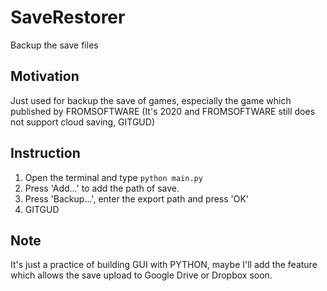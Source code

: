# SaveRestorer
Backup the save files

## Motivation
Just used for backup the save of games, especially the game which published by FROMSOFTWARE (It's 2020 and FROMSOFTWARE still does not support cloud saving, GITGUD)

## Instruction
1. Open the terminal and type ```python main.py```
2. Press 'Add...' to add the path of save.
3. Press 'Backup...', enter the export path and press 'OK'
4. GITGUD

## Note
It's just a practice of building GUI with PYTHON, maybe I'll add the feature which allows the save upload to Google Drive or Dropbox soon.
